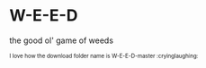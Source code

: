 # W-E-E-D
the good ol' game of weeds



<sub><sup>I love how the download folder name is W-E-E-D-master :cryinglaughing:</sup></sub>
